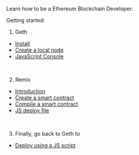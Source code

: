 Learn how to be a Ethereum Blockchain Developer.

Getting started:

1. Geth
  * [Install](en/geth/geth-install.md)
  * [Create a local node](en/geth/geth-local-node.md)
  * [JavaScript Console](en/geth/geth-console-attach.md)

<br/>

2. Remix
  * [Introduction](en/remix/remix-intro.md)
  * [Create a smart contract](en/remix/remix-create.md)
  * [Compile a smart contract](en/remix/remix-compile.md)
  * [JS deploy file](en/remix/remix-create-js-deploy-file.md)

<br/>

3. Finally, go back to Geth to
  * [Deploy using a JS script](en/geth/geth-deployweb3-remix-js.md)